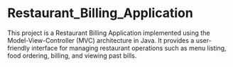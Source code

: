 # Restaurant_Billing_Application
This project is a Restaurant Billing Application implemented using the Model-View-Controller (MVC) architecture in Java. It provides a user-friendly interface for managing restaurant operations such as menu listing, food ordering, billing, and viewing past bills. 
